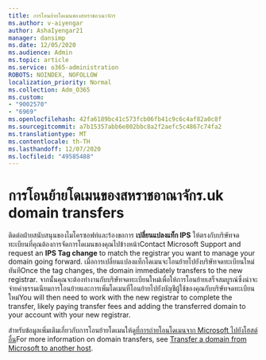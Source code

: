 ```yaml
---
title: การโอนย้ายโดเมนของสหราชอาณาจักร
ms.author: v-aiyengar
author: AshaIyengar21
manager: dansimp
ms.date: 12/05/2020
ms.audience: Admin
ms.topic: article
ms.service: o365-administration
ROBOTS: NOINDEX, NOFOLLOW
localization_priority: Normal
ms.collection: Adm_O365
ms.custom:
- "9002570"
- "6969"
ms.openlocfilehash: 42fa6189bc41c573fcb06fb41c9c6c4af82a0c8f
ms.sourcegitcommit: a7b15357abb6e802bbc8a2f2aefc5c4867c74fa2
ms.translationtype: MT
ms.contentlocale: th-TH
ms.lasthandoff: 12/07/2020
ms.locfileid: "49585488"
---
```

# <a name="uk-domain-transfers"></a><span data-ttu-id="2d14c-102">การโอนย้ายโดเมนของสหราชอาณาจักร</span><span class="sxs-lookup"><span data-stu-id="2d14c-102">.uk domain transfers</span></span>

<span data-ttu-id="2d14c-103">ติดต่อฝ่ายสนับสนุนของไมโครซอฟท์และร้องขอการ **เปลี่ยนแปลงแท็ก IPS** ให้ตรงกับบริษัทจดทะเบียนที่คุณต้องการจัดการโดเมนของคุณไปข้างหน้า</span><span class="sxs-lookup"><span data-stu-id="2d14c-103">Contact Microsoft Support and request an **IPS Tag change** to match the registrar you want to manage your domain going forward.</span></span> <span data-ttu-id="2d14c-104">เมื่อการเปลี่ยนแปลงแท็กโดเมนจะโอนย้ายไปยังบริษัทจดทะเบียนใหม่ทันที</span><span class="sxs-lookup"><span data-stu-id="2d14c-104">Once the tag changes, the domain immediately transfers to the new registrar.</span></span> <span data-ttu-id="2d14c-105">จากนั้นคุณจะต้องทำงานกับบริษัทจดทะเบียนใหม่เพื่อให้การโอนย้ายเสร็จสมบูรณ์ซึ่งน่าจะจ่ายค่าธรรมเนียมการโอนย้ายและการเพิ่มโดเมนที่โอนย้ายไปยังบัญชีผู้ใช้ของคุณกับบริษัทจดทะเบียนใหม่</span><span class="sxs-lookup"><span data-stu-id="2d14c-105">You will then need to work with the new registrar to complete the transfer, likely paying transfer fees and adding the transferred domain to your account with your new registrar.</span></span>

<span data-ttu-id="2d14c-106">สำหรับข้อมูลเพิ่มเติมเกี่ยวกับการโอนย้ายโดเมนให้ดู[ที่การถ่ายโอนโดเมนจาก Microsoft ไปยังโฮสต์อื่น](https://docs.microsoft.com/microsoft-365/admin/get-help-with-domains/transfer-a-domain-from-microsoft-to-another-host?view=o365-worldwide)</span><span class="sxs-lookup"><span data-stu-id="2d14c-106">For more information on domain transfers, see [Transfer a domain from Microsoft to another host](https://docs.microsoft.com/microsoft-365/admin/get-help-with-domains/transfer-a-domain-from-microsoft-to-another-host?view=o365-worldwide).</span></span>
